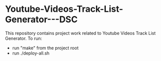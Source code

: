 # Youtube-Videos-Track-List-Generator---DSC
This repository contains project work related to Youtube Videos Track List Generator.
To run:
* run "make" from the project root
* run ./deploy-all.sh
